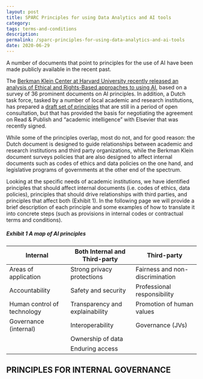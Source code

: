 ```yaml
---
layout: post
title: SPARC Principles for using Data Analytics and AI tools
category:
tags: terms-and-conditions
description:
permalink: /sparc-principles-for-using-data-analytics-and-ai-tools
date: 2020-06-29
---
```


A number of documents that point to principles for the use of AI have been made publicly available in the recent past.

The [Berkman Klein Center at Harvard University recently released an analysis of Ethical and Rights-Based approaches to using AI](https://cyber.harvard.edu/publication/2020/principled-ai), based on a survey of 36 prominent documents on AI principles. In addition, a Dutch task force, tasked by a number of local academic and research institutions, has prepared a [draft set of principles](https://www.vsnu.nl/files/documenten/Nieuwsberichten/Guiding%20Principles%20on%20Management%20of%20Research%20Information%20and%20Data_11May.pdf) that are still in a period of open consultation, but that has provided the basis for negotiating the agreement on Read & Publish and “academic intelligence” with Elsevier that was recently signed.

While some of the principles overlap, most do not, and for good reason: the Dutch document is designed to guide relationships between academic and research institutions and third party organizations, while the Berkman Klein document surveys policies that are also designed to affect internal documents such as codes of ethics and data policies on the one hand, and legislative programs of governments at the other end of the spectrum.

Looking at the specific needs of academic institutions, we have identified principles that should affect internal documents (i.e. codes of ethics, data policies), principles that should drive relationships with third parties, and principles that affect both (Exhibit 1). In the following page we will provide a brief description of each principle and some examples of how to translate it into concrete steps (such as provisions in internal codes or contractual terms and conditions).

##### Exhibit 1 A map of AI principles

| Internal | Both Internal and Third-party | Third-party |
| ----------- | ----------- | ----------- |
| Areas of application        | Strong privacy protections        | Fairness and non-discrimination        |
| Accountability        | Safety and security        | Professional responsibility        |
| Human control of technology        | Transparency and explainability        | Promotion of human values        |
| Governance (internal)        | Interoperability        | Governance (JVs)        |
||Ownership of data|
||Enduring access|


## PRINCIPLES FOR INTERNAL GOVERNANCE
